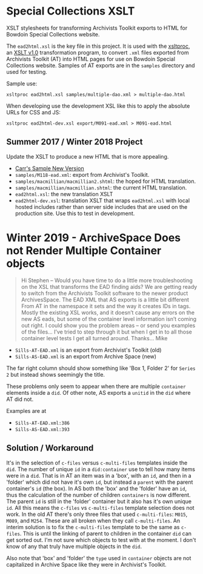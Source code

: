 # Special Collections XSLT

XSLT stylesheets for transforming Archivists Toolkit exports to HTML for Bowdoin Special Collections website.

The `ead2html.xsl` is the key file in this project. It is used with the [xsltproc](http://xmlsoft.org/XSLT/xsltproc2.html), an [XSLT v1.0](https://www.w3.org/TR/xslt) transformation program, to convert `.xml` files exported from Archivists Toolkit (AT) into HTML pages for use on Bowdoin Special Collections website. Samples of AT exports are in the `samples` directory and used for testing.

Sample use:
```
xsltproc ead2html.xsl samples/multiple-dao.xml > multiple-dao.html
```

When developing use the development XSL like this to apply the absolute URLs for CSS and JS:
```
xsltproc ead2html-dev.xsl export/M091-ead.xml > M091-ead.html
```


## Summer 2017 / Winter 2018 Project

Update the XSLT to produce a new HTML that is more appealing.

* [Carr's Sample New Version](https://draft-library.bowdoin.edu/arch/test/macmillan2.shtml)
* `samples/M118-ead.xml`: export from Archivist's Toolkit.
* `samples/macmillian/macmillian2.shtml`: the hoped for HTML translation.
* `samples/macmillian/macmillian.shtml`: the current HTML translation.
* `ead2html.xsl`: the new translation XSLT
* `ead2html-dev.xsl`: translation XSLT that wraps `ead2html.xsl` with local hosted includes rather than server side includes that are used on the production site. Use this to test in development.

# Winter 2019 - ArchiveSpace Does not Render Multiple Container objects

> Hi Stephen –
> Would you have time to do a little more troubleshooting on the XSL that transforms the EAD finding aids? We are getting ready to switch from the Archivists Toolkit software to the newer product ArchivesSpace. 
> The EAD XML that AS exports is a little bit different From AT in the namespace it sets and the way it creates IDs in tags. Mostly the existing XSL works, and it doesn’t cause any errors on the new AS eads, but some of the container level information isn’t coming out right. I could show you the problem areas – or send you examples of the files… I’ve tried to step through it but when I get in to all those container level tests I get all turned around. Thanks…
> Mike

* `Sills-AT-EAD.xml` is an export from Archivist's Toolkit (old)
* `Sills-AS-EAD.xml` is an export from Archive Space (new)

The far right column should show something like 'Box 1, Folder 2' for `Series 2` but instead shows seemingly the title.

These problems only seem to appear when there are multiple `container` elements inside a `did`. Of other note, AS exports a `unitid` in the `did` where AT did not.

Examples are at
 
 * `Sills-AT-EAD.xml:386`
 * `Sills-AS-EAD.xml:393`

## Solution / Workaround

It's in the selection of `c-files` versus `c-multi-files` templates inside the `did`. The number of unique `id` in a `did:container` use to tell how many items were in a `did`. That is in AT an item was in a 'box', with an `id`, and then in a 'folder' which did not have it's own `id`, but instead a `parent` with the parent container's `id` (the box). In AS both the 'box' and the 'folder' have an `id`, thus the calculation of the number of children `containers` is now different. The parent `id` is still in the 'folder' container but it also has it's own unique `id`. All this means the `c-files` vs `c-multi-files` template selection does not work. In the old AT there's only three files that used `c-multi-files`: `M015`, `M089`, and `M254`. These are all broken when they call `c-multi-files`. An interim solution is to fix the `c-multi-files` template to be the same as `c-files`. This is until the linking of parent to children in the container `did` can get sorted out. I'm not sure which objects to test with at the moment. I don't know of any that truly have multiple objects in the `did`.

Also note that 'box' and 'folder' the `type` used in `container` objects are not capitalized in Archive Space like they were in Archivist's Toolkit.


